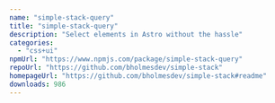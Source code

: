 ```yaml
---
name: "simple-stack-query"
title: "simple-stack-query"
description: "Select elements in Astro without the hassle"
categories:
  - "css+ui"
npmUrl: "https://www.npmjs.com/package/simple-stack-query"
repoUrl: "https://github.com/bholmesdev/simple-stack"
homepageUrl: "https://github.com/bholmesdev/simple-stack#readme"
downloads: 986
---
```

